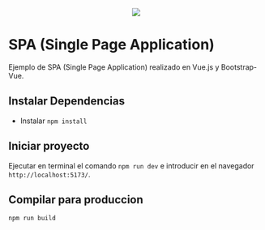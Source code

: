 <p align="center">
  <a href="https://www.buymeacoffee.com/cmur"><img src="https://img.buymeacoffee.com/button-api/?text=Buy me a coffee&emoji=&slug=cmur&button_colour=FFDD00&font_colour=000000&font_family=Cookie&outline_colour=000000&coffee_colour=ffffff"></a>
</p>

# SPA (Single Page Application)
Ejemplo de SPA (Single Page Application) realizado en Vue.js y Bootstrap-Vue.

## Instalar Dependencias
- Instalar `npm install`

## Iniciar proyecto
Ejecutar en terminal el comando `npm run dev` e introducir en el navegador `http://localhost:5173/`.

## Compilar para produccion
`npm run build`